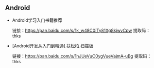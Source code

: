 ## Android

+ Android学习入门书籍推荐

  链接：https://pan.baidu.com/s/1k_w48C0iTy81Xg8kjwvCpw 
  提取码：thks

+ [Android开发从入门到精通].扶松柏.扫描版

  链接：https://pan.baidu.com/s/1hJUeVuC0ygVueVajmA-uBg 
  提取码：thks

